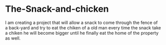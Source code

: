 # The-Snack-and-chicken
I am creating a project that will allow a snack to come 
through the fence of a back-yard and try to eat the chiken of a old man
every time the snack take a chiken he will become bigger
until he finally eat the home of the property as well.

